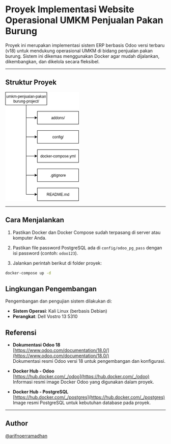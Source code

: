 # Proyek Implementasi Website Operasional UMKM Penjualan Pakan Burung

Proyek ini merupakan implementasi sistem ERP berbasis Odoo versi terbaru (v18) untuk mendukung operasional UMKM di bidang penjualan pakan burung. Sistem ini dikemas menggunakan Docker agar mudah dijalankan, dikembangkan, dan dikelola secara fleksibel.

---

## Struktur Proyek
![Struktur Proyek](images/stuktur-project.png)


---

## Cara Menjalankan

1. Pastikan Docker dan Docker Compose sudah terpasang di server atau komputer Anda.
2. Pastikan file password PostgreSQL ada di `config/odoo_pg_pass` dengan isi password (contoh: `odoo123`).

3. Jalankan perintah berikut di folder proyek:

```bash
docker-compose up -d
```

##  Lingkungan Pengembangan

Pengembangan dan pengujian sistem dilakukan di:

- **Sistem Operasi**: Kali Linux (berbasis Debian)
- **Perangkat**: Dell Vostro 13 5310


## Referensi

- **Dokumentasi Odoo 18**  
  [https://www.odoo.com/documentation/18.0/](https://www.odoo.com/documentation/18.0/)  
  Dokumentasi resmi Odoo versi 18 untuk pengembangan dan konfigurasi.

- **Docker Hub - Odoo**  
  [https://hub.docker.com/_/odoo](https://hub.docker.com/_/odoo)  
  Informasi resmi image Docker Odoo yang digunakan dalam proyek.

- **Docker Hub - PostgreSQL**  
  [https://hub.docker.com/_/postgres](https://hub.docker.com/_/postgres)  
  Image resmi PostgreSQL untuk kebutuhan database pada proyek.

---

## Author

[@arifnoerramadhan](https://www.instagram.com/arifnoerramadhan/)
